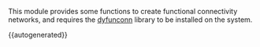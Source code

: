 This module provides some functions to create functional connectivity
networks, and requires the [dyfunconn](https://dyfunconn.readthedocs.io/)
library to be installed on the system.

{{autogenerated}}
